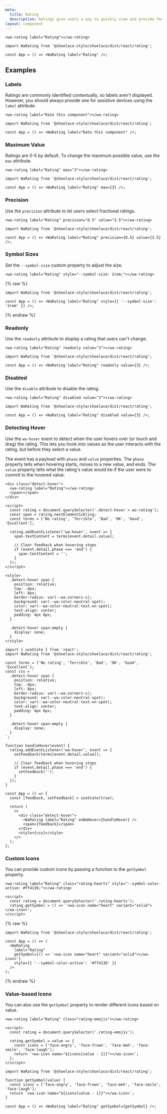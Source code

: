 ```yaml
---
meta:
  title: Rating
  description: Ratings give users a way to quickly view and provide feedback.
layout: component
---
```


```html:preview
<wa-rating label="Rating"></wa-rating>
```

```jsx:react
import WaRating from '@shoelace-style/shoelace/dist/react/rating';

const App = () => <WaRating label="Rating" />;
```

## Examples

### Labels

Ratings are commonly identified contextually, so labels aren't displayed. However, you should always provide one for assistive devices using the `label` attribute.

```html:preview
<wa-rating label="Rate this component"></wa-rating>
```

```jsx:react
import WaRating from '@shoelace-style/shoelace/dist/react/rating';

const App = () => <WaRating label="Rate this component" />;
```

### Maximum Value

Ratings are 0-5 by default. To change the maximum possible value, use the `max` attribute.

```html:preview
<wa-rating label="Rating" max="3"></wa-rating>
```

```jsx:react
import WaRating from '@shoelace-style/shoelace/dist/react/rating';

const App = () => <WaRating label="Rating" max={3} />;
```

### Precision

Use the `precision` attribute to let users select fractional ratings.

```html:preview
<wa-rating label="Rating" precision="0.5" value="2.5"></wa-rating>
```

```jsx:react
import WaRating from '@shoelace-style/shoelace/dist/react/rating';

const App = () => <WaRating label="Rating" precision={0.5} value={2.5} />;
```

### Symbol Sizes

Set the `--symbol-size` custom property to adjust the size.

```html:preview
<wa-rating label="Rating" style="--symbol-size: 2rem;"></wa-rating>
```

{% raw %}

```jsx:react
import WaRating from '@shoelace-style/shoelace/dist/react/rating';

const App = () => <WaRating label="Rating" style={{ '--symbol-size': '2rem' }} />;
```

{% endraw %}

### Readonly

Use the `readonly` attribute to display a rating that users can't change.

```html:preview
<wa-rating label="Rating" readonly value="3"></wa-rating>
```

```jsx:react
import WaRating from '@shoelace-style/shoelace/dist/react/rating';

const App = () => <WaRating label="Rating" readonly value={3} />;
```

### Disabled

Use the `disable` attribute to disable the rating.

```html:preview
<wa-rating label="Rating" disabled value="3"></wa-rating>
```

```jsx:react
import WaRating from '@shoelace-style/shoelace/dist/react/rating';

const App = () => <WaRating label="Rating" disabled value={3} />;
```

### Detecting Hover

Use the `wa-hover` event to detect when the user hovers over (or touch and drag) the rating. This lets you hook into values as the user interacts with the rating, but before they select a value.

The event has a payload with `phase` and `value` properties. The `phase` property tells when hovering starts, moves to a new value, and ends. The `value` property tells what the rating's value would be if the user were to commit to the hovered value.

```html:preview
<div class="detect-hover">
  <wa-rating label="Rating"></wa-rating>
  <span></span>
</div>

<script>
  const rating = document.querySelector('.detect-hover > wa-rating');
  const span = rating.nextElementSibling;
  const terms = ['No rating', 'Terrible', 'Bad', 'OK', 'Good', 'Excellent'];

  rating.addEventListener('wa-hover', event => {
    span.textContent = terms[event.detail.value];

    // Clear feedback when hovering stops
    if (event.detail.phase === 'end') {
      span.textContent = '';
    }
  });
</script>

<style>
  .detect-hover span {
    position: relative;
    top: -4px;
    left: 8px;
    border-radius: var(--wa-corners-s);
    background: var(--wa-color-neutral-spot);
    color: var(--wa-color-neutral-text-on-spot);
    text-align: center;
    padding: 4px 6px;
  }

  .detect-hover span:empty {
    display: none;
  }
</style>
```

```jsx:react
import { useState } from 'react';
import WaRating from '@shoelace-style/shoelace/dist/react/rating';

const terms = ['No rating', 'Terrible', 'Bad', 'OK', 'Good', 'Excellent'];
const css = `
  .detect-hover span {
    position: relative;
    top: -4px;
    left: 8px;
    border-radius: var(--wa-corners-s);
    background: var(--wa-color-neutral-spot);
    color: var(--wa-color-neutral-text-on-spot);
    text-align: center;
    padding: 4px 6px;
  }

  .detect-hover span:empty {
    display: none;
  }
`;

function handleHover(event) {
  rating.addEventListener('wa-hover', event => {
    setFeedback(terms[event.detail.value]);

    // Clear feedback when hovering stops
    if (event.detail.phase === 'end') {
      setFeedback('');
    }
  });
}

const App = () => {
  const [feedback, setFeedback] = useState(true);

  return (
    <>
      <div class="detect-hover">
        <WaRating label="Rating" onWaHover={handleHover} />
        <span>{feedback}</span>
      </div>
      <style>{css}</style>
    </>
  );
};
```

### Custom Icons

You can provide custom icons by passing a function to the `getSymbol` property.

```html:preview
<wa-rating label="Rating" class="rating-hearts" style="--symbol-color-active: #ff4136;"></wa-rating>

<script>
  const rating = document.querySelector('.rating-hearts');
  rating.getSymbol = () => '<wa-icon name="heart" variant="solid"></wa-icon>';
</script>
```

{% raw %}

```jsx:react
import WaRating from '@shoelace-style/shoelace/dist/react/rating';

const App = () => (
  <WaRating
    label="Rating"
    getSymbol={() => '<wa-icon name="heart" variant="solid"></wa-icon>'}
    style={{ '--symbol-color-active': '#ff4136' }}
  />
);
```

{% endraw %}

### Value-based Icons

You can also use the `getSymbol` property to render different icons based on value.

```html:preview
<wa-rating label="Rating" class="rating-emojis"></wa-rating>

<script>
  const rating = document.querySelector('.rating-emojis');

  rating.getSymbol = value => {
    const icons = ['face-angry', 'face-frown', 'face-meh', 'face-smile', 'face-laugh'];
    return `<wa-icon name="${icons[value - 1]}"></wa-icon>`;
  };
</script>
```

```jsx:react
import WaRating from '@shoelace-style/shoelace/dist/react/rating';

function getSymbol(value) {
  const icons = ['face-angry', 'face-frown', 'face-meh', 'face-smile', 'face-laugh'];
  return `<wa-icon name="${icons[value - 1]}"></wa-icon>`;
}

const App = () => <WaRating label="Rating" getSymbol={getSymbol} />;
```
